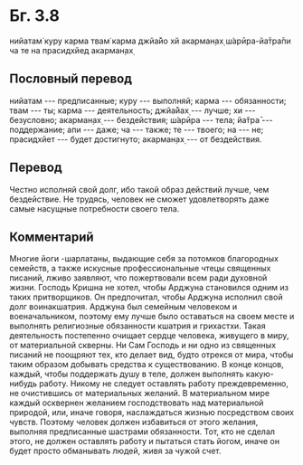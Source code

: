 # Бг. 3.8
нийатам̇ куру карма твам̇
карма джйа̄йо хй акарман̣ах̣
ш́арӣра-йа̄тра̄пи ча те
на прасидхйед акарман̣ах̣
## Пословный перевод

нийатам --- предписанные; куру --- выполняй; карма --- обязанности; твам
--- ты; карма --- деятельность; джйа̄йах̣ --- лучше; хи --- безусловно;
акарман̣ах̣ --- бездействия; ш́арӣра --- тела; йа̄тра̄ --- поддержание; апи
--- даже; ча --- также; те --- твоего; на --- не; прасидхйет --- будет
достигнуто; акарман̣ах̣ --- от бездействия.

## Перевод

Честно исполняй свой долг, ибо такой образ действий лучше, чем
бездействие. Не трудясь, человек не сможет удовлетворять даже самые
насущные потребности своего тела.

## Комментарий

Многие йоги -шарлатаны, выдающие себя за потомков благородных семейств,
а также искусные профессиональные чтецы священных писаний, лживо
заявляют, что пожертвовали всем ради духовной жизни. Господь Кришна не
хотел, чтобы Арджуна становился одним из таких притворщиков. Он
предпочитал, чтобы Арджуна исполнил свой долг воинакшатрия. Арджуна был
семейным человеком и военачальником, поэтому ему лучше было оставаться
на своем месте и выполнять религиозные обязанности кшатрия и грихастхи.
Такая деятельность постепенно очищает сердце человека, живущего в миру,
от материальной скверны. Ни Сам Господь и ни одно из священных писаний
не поощряют тех, кто делает вид, будто отрекся от мира, чтобы таким
образом добывать средства к существованию. В конце концов, каждый, чтобы
поддержать душу в теле, должен выполнять какую-нибудь работу. Никому не
следует оставлять работу преждевременно, не очистившись от материальных
желаний. В материальном мире каждый осквернен желанием господствовать
над материальной природой, или, иначе говоря, наслаждаться жизнью
посредством своих чувств. Поэтому человек должен избавиться от этого
желания, выполняя предписанные шастрами обязанности. Тот, кто не сделал
этого, не должен оставлять работу и пытаться стать йогом, иначе он будет
просто обманывать людей, живя за чужой счет.
